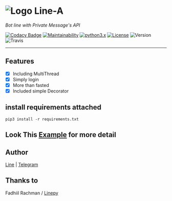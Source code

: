 # ![Logo](https://github.com/dyseo/X/blob/master/examples/assets/LINE-sm.png) Line-A
_Bot line with Private Message's API_

[![Codacy Badge](https://api.codacy.com/project/badge/Grade/0c7d8fcc9b084e51bfde2cd0c6425986)](https://app.codacy.com/app/dyseo/A?utm_source=github.com&utm_medium=referral&utm_content=dyseo/A&utm_campaign=Badge_Grade_Dashboard) [![Maintainability](https://api.codeclimate.com/v1/badges/ba3a789981b24f572d32/maintainability)](https://codeclimate.com/github/dyseo/A/maintainability)
[![python3.x](https://img.shields.io/badge/python-3.x-green.svg)](https://www.python.org/downloads/release/python-372/) [![License](https://img.shields.io/badge/MIT-License-blue.svg)](https://opensource.org/licenses/MIT) ![Version](https://img.shields.io/badge/Version-1.7-red.svg) ![Travis](https://travis-ci.org/dyseo/A.svg?branch=master) 

___
## Features
-   [x] Including MultiThread
-   [x] Simply login
-   [x] More than fasted
-   [x] Included simple Decorator

## install requirements attached
`pip3 install -r requirements.txt`

## Look This [Example](https://github.com/dyseo/A/blob/master/bots) for more detail
 
## Author
[Line](line.me/ti/p/~line.bngsad) | [Telegram](t.me/alnyz)

## Thanks to
Fadhiil Rachman / [Linepy](https://github.com/fadhiilrachman/line-py)
